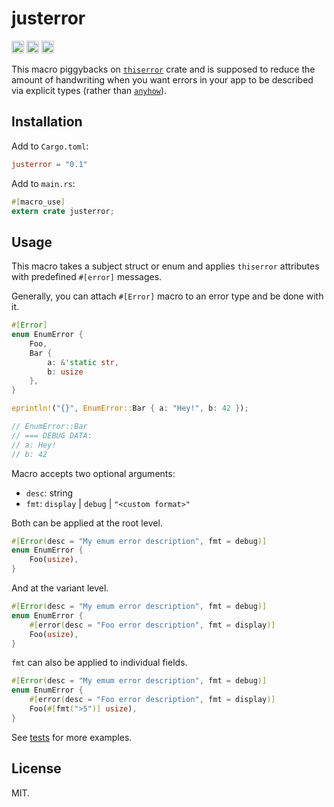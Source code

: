 # justerror
[<img alt="github" src="https://img.shields.io/badge/github-shakacode/justerror-8da0cb?style=for-the-badge&labelColor=555555&logo=github" height="20">](https://github.com/shakacode/justerror)
[<img alt="crates.io" src="https://img.shields.io/crates/v/justerror.svg?style=for-the-badge&color=fc8d62&logo=rust" height="20">](https://crates.io/crates/justerror)
[<img alt="docs.rs" src="https://img.shields.io/badge/docs.rs-justerror-66c2a5?style=for-the-badge&labelColor=555555&logo=docs.rs" height="20">](https://docs.rs/justerror)
<!-- cargo-sync-readme start -->

This macro piggybacks on [`thiserror`](https://github.com/dtolnay/thiserror) crate and is supposed to reduce the amount of handwriting when you want errors in your app to be described via explicit types (rather than [`anyhow`](https://github.com/dtolnay/anyhow)).

## Installation

Add to `Cargo.toml`:

```toml
justerror = "0.1"
```

Add to `main.rs`:

```rust
#[macro_use]
extern crate justerror;
```

## Usage
This macro takes a subject struct or enum and applies `thiserror` attributes with predefined `#[error]` messages.

Generally, you can attach `#[Error]` macro to an error type and be done with it.

```rust
#[Error]
enum EnumError {
    Foo,
    Bar {
        a: &'static str,
        b: usize
    },
}

eprintln!("{}", EnumError::Bar { a: "Hey!", b: 42 });

// EnumError::Bar
// === DEBUG DATA:
// a: Hey!
// b: 42
```

Macro accepts two optional arguments:
- `desc`: string
- `fmt`: `display` | `debug` | `"<custom format>"`

Both can be applied at the root level.

```rust
#[Error(desc = "My emum error description", fmt = debug)]
enum EnumError {
    Foo(usize),
}
```

And at the variant level.

```rust
#[Error(desc = "My emum error description", fmt = debug)]
enum EnumError {
    #[error(desc = "Foo error description", fmt = display)]
    Foo(usize),
}
```

`fmt` can also be applied to individual fields.

```rust
#[Error(desc = "My emum error description", fmt = debug)]
enum EnumError {
    #[error(desc = "Foo error description", fmt = display)]
    Foo(#[fmt(">5")] usize),
}
```

See [tests](tests/tests.rs) for more examples.

<!-- cargo-sync-readme end -->

## License
MIT.